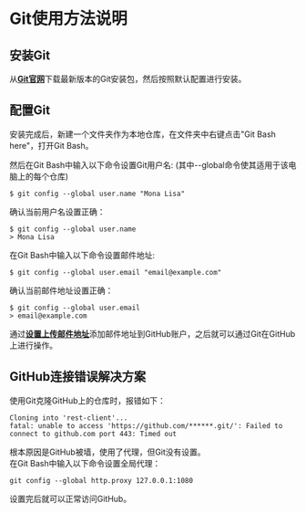 # Git使用方法说明

## 安装Git
从[**Git官网**](https://git-scm.com/)下载最新版本的Git安装包，然后按照默认配置进行安装。

## 配置Git
安装完成后，新建一个文件夹作为本地仓库，在文件夹中右键点击"Git Bash here"，打开Git Bash。

然后在Git Bash中输入以下命令设置Git用户名: (其中--global命令使其适用于该电脑上的每个仓库)  
```
$ git config --global user.name "Mona Lisa"
```

确认当前用户名设置正确：  
```
$ git config --global user.name
> Mona Lisa
```

在Git Bash中输入以下命令设置邮件地址:
```
$ git config --global user.email "email@example.com"
```

确认当前邮件地址设置正确：
```
$ git config --global user.email
> email@example.com
```

通过[**设置上传邮件地址**](https://help.github.com/en/github/setting-up-and-managing-your-github-user-account/setting-your-commit-email-address)添加邮件地址到GitHub账户，之后就可以通过Git在GitHub上进行操作。

## GitHub连接错误解决方案
使用Git克隆GitHub上的仓库时，报错如下：
```
Cloning into 'rest-client'... 
fatal: unable to access 'https://github.com/******.git/': Failed to connect to github.com port 443: Timed out 
```

根本原因是GitHub被墙，使用了代理，但Git没有设置。  
在Git Bash中输入以下命令设置全局代理：
```
git config --global http.proxy 127.0.0.1:1080
```

设置完后就可以正常访问GitHub。